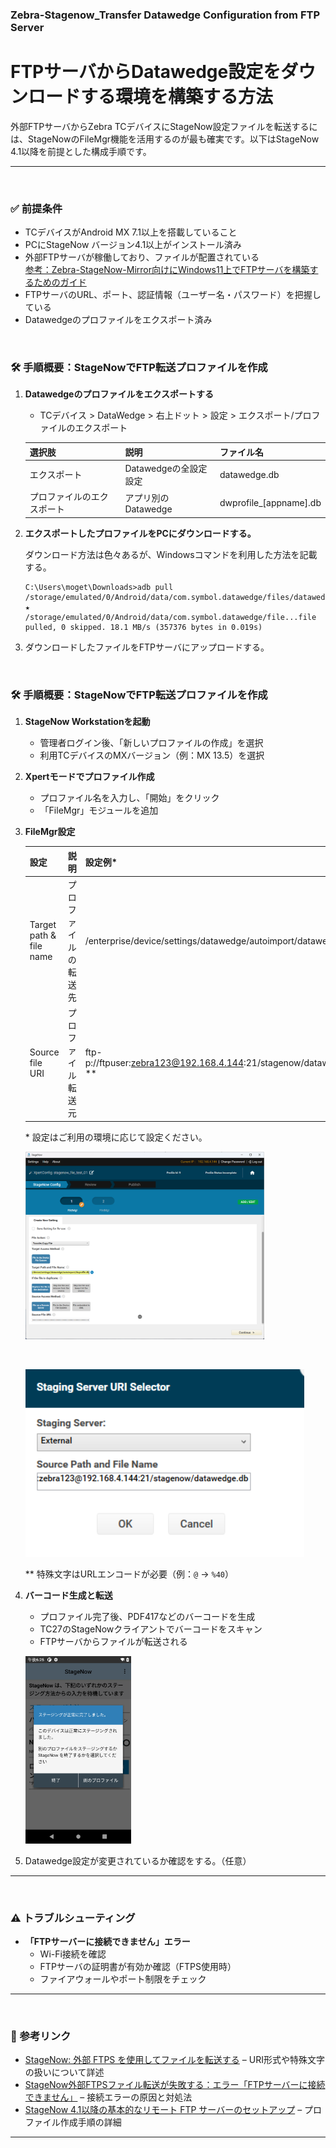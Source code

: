 ### Zebra-Stagenow_Transfer Datawedge Configuration from FTP Server
# FTPサーバからDatawedge設定をダウンロードする環境を構築する方法

外部FTPサーバからZebra TCデバイスにStageNow設定ファイルを転送するには、StageNowのFileMgr機能を活用するのが最も確実です。以下はStageNow 4.1以降を前提とした構成手順です。

---

</br>

### ✅ 前提条件
- TCデバイスがAndroid MX 7.1以上を搭載していること
- PCにStageNow バージョン4.1以上がインストール済み
- 外部FTPサーバが稼働しており、ファイルが配置されている  
  [参考：Zebra-StageNow-Mirror向けにWindows11上でFTPサーバを構築するためのガイド](https://github.com/shimauma-giken/Zebra-StageNow-Mirror_Create_FTP_Server-on-Windows-11)
- FTPサーバのURL、ポート、認証情報（ユーザー名・パスワード）を把握している
- Datawedgeのプロファイルをエクスポート済み


</br>

### 🛠️ 手順概要：StageNowでFTP転送プロファイルを作成

1. **Datawedgeのプロファイルをエクスポートする**
    - TCデバイス > DataWedge > 右上ドット > 設定 > エクスポート/プロファイルのエクスポート
    
    |選択肢|説明|ファイル名|
    |-|-|-|
    | エクスポート | Datawedgeの全設定設定 | datawedge.db
    | プロファイルのエクスポート | アプリ別のDatawedge | dwprofile_[appname].db

1. **エクスポートしたプロファイルをPCにダウンロードする。**

    ダウンロード方法は色々あるが、Windowsコマンドを利用した方法を記載する。

    ```
    C:\Users\moget\Downloads>adb pull /storage/emulated/0/Android/data/com.symbol.datawedge/files/datawedge.db ★
    /storage/emulated/0/Android/data/com.symbol.datawedge/file...file pulled, 0 skipped. 18.1 MB/s (357376 bytes in 0.019s)
    ```

1. ダウンロードしたファイルをFTPサーバにアップロードする。



</br>

### 🛠️ 手順概要：StageNowでFTP転送プロファイルを作成

1. **StageNow Workstationを起動**
   - 管理者ログイン後、「新しいプロファイルの作成」を選択
   - 利用TCデバイスのMXバージョン（例：MX 13.5）を選択

2. **Xpertモードでプロファイル作成**
   - プロファイル名を入力し、「開始」をクリック
   - 「FileMgr」モジュールを追加

3. **FileMgr設定**

    | 設定    | 説明    |  設定例*
    |-|-|-|
    | Target path & file name| プロファイルの転送先 | /enterprise/device/settings/datawedge/autoimport/datawedge.db
    | Source file URI        | プロファイル転送元   | ftp-p://ftpuser:zebra123@192.168.4.144:21/stagenow/datawedge.db **

    \* 設定はご利用の環境に応じて設定ください。

    <img height="300" src="image-2.png"> </br>

    </br>

    <img height="300" src="image-1.png"> </br>

   ** 特殊文字はURLエンコードが必要（例：`@` → `%40`）
    </br>

4. **バーコード生成と転送**
   - プロファイル完了後、PDF417などのバーコードを生成
   - TC27のStageNowクライアントでバーコードをスキャン
   - FTPサーバからファイルが転送される

    <img height="300" src="image-3.png"> </br>

1. Datawedge設定が変更されているか確認をする。（任意）

---

</br>

### ⚠️ トラブルシューティング

- **「FTPサーバーに接続できません」エラー**
  - Wi-Fi接続を確認
  - FTPサーバの証明書が有効か確認（FTPS使用時）
  - ファイアウォールやポート制限をチェック

---

</br>

### 🔗 参考リンク
- [StageNow: 外部 FTPS を使用してファイルを転送する](https://supportcommunity.zebra.com/s/article/000018716?language=ja) – URI形式や特殊文字の扱いについて詳述
- [StageNow外部FTPSファイル転送が失敗する：エラー「FTPサーバーに接続できません」](https://supportcommunity.zebra.com/s/article/000022324?language=ja) – 接続エラーの原因と対処法
- [StageNow 4.1以降の基本的なリモート FTP サーバーのセットアップ](https://supportcommunity.zebra.com/s/article/000018839?language=ja) – プロファイル作成手順の詳細

---


